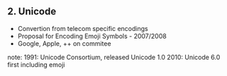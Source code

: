 ## 2. Unicode
- Convertion from telecom specific encodings
- Proposal for Encoding Emoji Symbols - 2007/2008
- Google, Apple, ++ on commitee

note:
    1991: Unicode Consortium, released Unicode 1.0
    2010: Unicode 6.0 first including emoji
